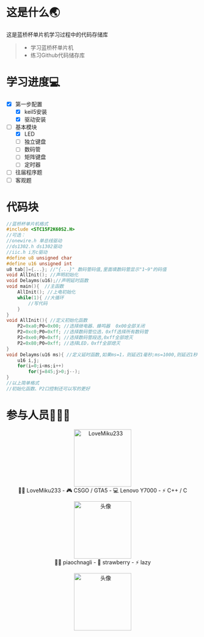 # 这是什么🌏
这是蓝桥杯单片机学习过程中的代码存储库

> * 学习蓝桥杯单片机
> * 练习Github代码储存库

# 学习进度💻
- [x] 第一步配置
    - [x] keil5安装
    - [x] 驱动安装
- [ ] 基本模块
    - [x] LED
    - [ ] 独立键盘
    - [ ] 数码管
    - [ ] 矩阵键盘
    - [ ] 定时器
- [ ] 往届程序题
- [ ] 客观题

# 代码块
``` C
//蓝桥杯单片机格式
#include <STC15F2K60S2.H>
//可选：
//onewire.h 单总线驱动
//ds1302.h ds1302驱动
//iic.h i方c驱动
#define u8 unsigned char
#define u16 unsigned int        
u8 tab[]={...}; //"{...}" 数码管码值,里面填数码管显示"1~9"的码值
void AllInit(); //声明初始化
void Delayms(u16);//声明延时函数
void main(){  //主函数
    AllInit(); //上电初始化
    while(1){ //大循环
        //写代码
    }
}
void AllInit(){ //定义初始化函数
	P2=0xa0;P0=0x00; //选择继电器、蜂鸣器  0x00全部关闭
    P2=0xc0;P0=0xff; //选择数码管位选，0xff选择所有数码管
	P2=0xe0;P0=0xff; //选择数码管段选,0xff全部熄灭
    P2=0x80;P0=0xff; //选择LED，0xff全部熄灭
}
void Delayms(u16 ms){ //定义延时函数,如果ms=1，则延迟1毫秒;ms=1000,则延迟1秒
	u16 i,j;
	for(i=0;i<ms;i++)
		for(j=845;j>0;j--);
}
//以上简单格式
//初始化函数、P2口控制还可以写的更好
```
# 参与人员👨‍👦‍👦
<p align="center">
<a href= 严/> <img alt="LoveMiku233" width="150" height="150" src="严/tx.png" /><br/></a>
 👨‍💻 LoveMiku233 
- 🎮 CSGO / GTA5 
- 💻 Lenovo Y7000 
- ⚡ C++ / C  
</p>

<p align="center">
<a href= 薛/><img  src="薛/tx.png" width="150" height="150" alt="头像" /><br/></a>
 👨‍💻 piaochnagli 
- 🍓 strawberry
- ⚡  lazy
</p>

<p align="center">
<a href= 马/> <img src="马/tx.png" width="150" height="150" alt="头像" /><br/></a>
</p>
